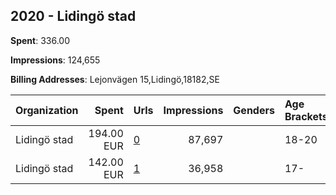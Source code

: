 ## 2020 - Lidingö stad 
**Spent**: 336.00

**Impressions**: 124,655

**Billing Addresses**: Lejonvägen 15,Lidingö,18182,SE

|Organization|Spent|Urls|Impressions|Genders|Age Brackets|Country Codes|
|:---|---:|:---|---:|:---|:---|:---|
|Lidingö stad|194.00 EUR|[0](https://www.snap.com/political-ads/asset/3c881077433f48171241fe50ffcab3cd720a8a4c371c23383e9ff8dce799f77f?mediaType=mp4)|87,697||18-20|sweden|
|Lidingö stad|142.00 EUR|[1](https://www.snap.com/political-ads/asset/9f01a236b506b3453a75dd439f3d70644205e9740dc4a70567792515825dbc93?mediaType=jpg)|36,958||17-|sweden|
